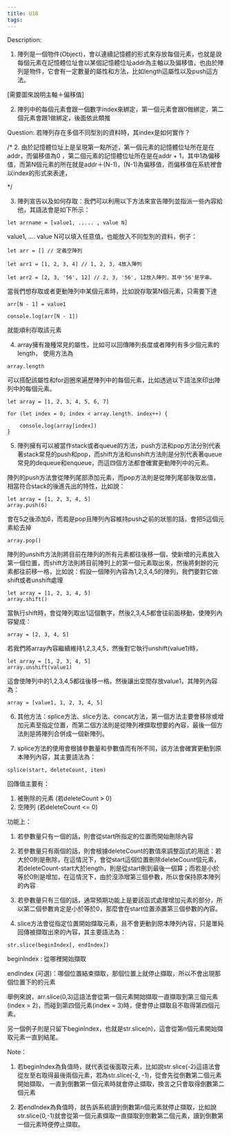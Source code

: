 ```yaml
---
title: U18
tags:
---
```


Description:
1. 陣列是一個物件(Object)，會以連續記憶體的形式來存放每個元素，也就是說每個元素在記憶體位址會以某個記憶體位址addr為主軸以及偏移值，也由於陣列是物件，它會有一定數量的屬性和方法，比如length這屬性以及push這方法。

[需要圖來說明主軸＋偏移值]

2. 陣列中的每個元素會跟一個數字index來綁定，第一個元素會跟0做綁定，第二個元素會跟1做綁定，後面依此類推

Question: 若陣列存在多個不同型別的資料時，其index是如何實作？



/*
2. 由於記憶體位址上是呈現第一點所述，第一個元素的記憶體位址所在是在addr，而偏移值為0 ，第二個元素的記憶體位址所在是在addr + 1，其中1為偏移值，而第N個元素的所在就是addr＋(N-1)，(N-1)為偏移值，而偏移值在系統裡會以index的形式來表達，

*/

3. 陣列宣告以及如何存取：我們可以利用以下方法來宣告陣列並指派一些內容給他，其語法會是如下所示：
```
let arrname = [value1, ..... , value N]
```

value1, .... value N可以填入任意值，也能放入不同型別的資料，例子：

```
let arr = [] // 定義空陣列

let arr1 = [1, 2, 3, 4] // 1, 2, 3, 4放入陣列
 
let arr2 = [2, 3, '56', 12] // 2, 3, '56', 12放入陣列，其中'56'是字串。
``` 


當我們想存取或者更動陣列中某個元素時，比如說存取第N個元素，只需要下達

```
arr[N - 1] = value1
```

```
console.log(arr[N - 1])
```

就能順利存取該元素


4. array擁有幾種常見的屬性，比如可以回傳陣列長度或者陣列有多少個元素的length，
使用方法為

```
array.length
```


可以搭配該屬性和for迴圈來遍歷陣列中的每個元素，比如透過以下語法來印出陣列中的每個元素。

```
let array = [1, 2, 3, 4, 5, 6, 7]

for (let index = 0; index < array.length. index++) {

	console.log(array[index])
}
```

5. 陣列擁有可以被當作stack或者queue的方法，push方法和pop方法分別代表著stack常見的push和pop，而shift方法和unshift方法則是分別代表著queue常見的dequeue和enqueue，而這四個方法都會確實更動陣列中的元素。

陣列的push方法會從陣列尾部添加元素，而pop方法則是從陣列尾部後取出值，相當符合stack的後進先出的特性，比如說：

```
let array = [1, 2, 3, 4, 5]
array.push(6)
```

會在5之後添加6，而若是pop且陣列內容維持push之前的狀態的話，會把5這個元素給去掉
```
array.pop()
```

陣列的unshift方法則將目前在陣列的所有元素都往後移一個，使新增的元素放入第一個位置，而shift方法則將目前陣列上的第一個元素取出來，然後將剩餘的元素都往前移一格，比如說：假設一個陣列內容為1,2,3,4,5的陣列，我們要對它做shift或者unshift處理

```
let array = [1, 2, 3, 4, 5]
array.shift()
```

當執行shift時，會從陣列取出1這個數字，然後2,3,4,5都會往前面移動，使陣列內容變成：

```
array = [2, 3, 4, 5]
```

若我們將array內容繼續維持1,2,3,4,5，然後對它執行unshift(value1)時，

```
let array = [1, 2, 3, 4, 5]
array.unshift(value1)
```

這會使陣列中的1,2,3,4,5都往後移一格，然後讓出空間存放value1，其陣列內容為：

```
array = [value1, 1, 2, 3, 4, 5]
```

6. 其他方法：splice方法、slice方法、concat方法，第一個方法主要會移除或增加元素至指定位置，而第二個方法則是從陣列裡擷取想要的內容，最後一個方法則是將陣列合併成一個新陣列。


7. splice方法的使用會根據參數量和參數值而有所不同，該方法會確實更動到原本陣列內容，其主要語法為：

```
splice(start, deleteCount, item)
```

回傳值主要有：
1. 被刪除的元素 (若deleteCount > 0)
2. 空陣列 (若deleteCount <= 0)

功能上：

1. 若參數量只有一個的話，則會從start所指定的位置而開始刪除內容
2. 若參數量只有兩個的話，則會根據deleteCount的數值來調整函式的用途：若大於0則是刪除，在這情況下，會從start這個位置刪除deleteCount個元素，若deleteCount-start大於length，則是從start刪到最後一個算；而若是小於等於0則是增加，在這情況下，由於沒添增第三個參數，所以會保持原本陣列的內容
3. 若參數量只有三個的話，通常預期功能上是要該函式處理增加元素的部分，所以第二個參數肯定是小於等於0，那麼會在start位置添置第三個參數的內容。

8.  slice方法會從指定位置開始擷取元素，且不會更動到原本陣列內容，只是單純回傳被擷取出來的內容，其主要語法為：

```
str.slice(beginIndex[, endIndex])
```

beginIndex : 從哪裡開始擷取

endIndex (可選)：哪個位置結束擷取，那個位置上就停止擷取，所以不會出現那個位置下的的元素

舉例來說，arr.slice(0,3)這語法會從第一個元素開始擷取一直擷取到第三個元素(index = 2)，而碰到第四個元素(index = 3)時，便會停止擷取且不取得第四個元素。

另一個例子則是只留下beginIndex，也就是str.slice(n)，這會從第n個元素開始擷取元素一直到結尾。

Note：
1. 若beginIndex為負值時，就代表從後面取元素，比如說str.slice(-2)這語法會從左至右取得最後兩個元素，若為str.slice(-2, -1)，從會先從倒數第二個元素開始擷取，
一直到倒數第一個元素時就會停止擷取，換言之只會取得倒數第二個元素

2. 若endIndex為負值時，就告訴系統讀到倒數第n個元素就停止擷取，比如說str.slice(0,-1)就會從第一個元素擷取一直擷取到倒數第二個元素，讀到倒數第一個元素時便停止擷取。


